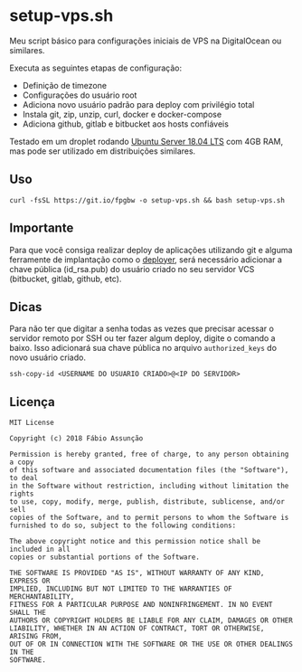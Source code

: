# setup-vps.sh

Meu script básico para configurações iniciais de VPS na DigitalOcean ou similares.

Executa as seguintes etapas de configuração:

* Definição de timezone
* Configurações do usuário root
* Adiciona novo usuário padrão para deploy com privilégio total
* Instala git, zip, unzip, curl, docker e docker-compose
* Adiciona github, gitlab e bitbucket aos hosts confiáveis

Testado em um droplet rodando [Ubuntu Server 18.04 LTS](https://www.ubuntu.com/download/server) com 4GB RAM, mas pode ser utilizado em distribuições similares.

## Uso

```
curl -fsSL https://git.io/fpgbw -o setup-vps.sh && bash setup-vps.sh
```

## Importante
Para que você consiga realizar deploy de aplicações utilizando git e alguma ferramente de implantação como o [deployer](https://deployer.org/), será necessário adicionar a chave pública (id_rsa.pub) do usuário criado no seu servidor VCS (bitbucket, gitlab, github, etc).

## Dicas

Para não ter que digitar a senha todas as vezes que precisar acessar o servidor remoto por SSH ou ter fazer algum deploy, digite o comando a baixo. Isso adicionará sua chave pública no arquivo ```authorized_keys``` do novo usuário criado.

```
ssh-copy-id <USERNAME DO USUARIO CRIADO>@<IP DO SERVIDOR>
```

## Licença

```
MIT License

Copyright (c) 2018 Fábio Assunção

Permission is hereby granted, free of charge, to any person obtaining a copy
of this software and associated documentation files (the "Software"), to deal
in the Software without restriction, including without limitation the rights
to use, copy, modify, merge, publish, distribute, sublicense, and/or sell
copies of the Software, and to permit persons to whom the Software is
furnished to do so, subject to the following conditions:

The above copyright notice and this permission notice shall be included in all
copies or substantial portions of the Software.

THE SOFTWARE IS PROVIDED "AS IS", WITHOUT WARRANTY OF ANY KIND, EXPRESS OR
IMPLIED, INCLUDING BUT NOT LIMITED TO THE WARRANTIES OF MERCHANTABILITY,
FITNESS FOR A PARTICULAR PURPOSE AND NONINFRINGEMENT. IN NO EVENT SHALL THE
AUTHORS OR COPYRIGHT HOLDERS BE LIABLE FOR ANY CLAIM, DAMAGES OR OTHER
LIABILITY, WHETHER IN AN ACTION OF CONTRACT, TORT OR OTHERWISE, ARISING FROM,
OUT OF OR IN CONNECTION WITH THE SOFTWARE OR THE USE OR OTHER DEALINGS IN THE
SOFTWARE.
```
